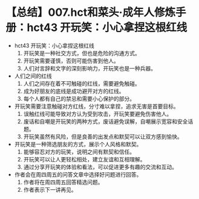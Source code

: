 # 【总结】007.hct和菜头·成年人修炼手册：hct43 开玩笑：小心拿捏这根红线

-   hct43 开玩笑：小心拿捏这根红线
    1.  开玩笑是一种社交方式，但也是危险的沟通方式。
    2.  开玩笑需要谨慎，否则可能伤害到他人。
    3.  人们对言辞和文字的深刻影响力，开玩笑也是一种兵器。
-   人们之间的红线
    1.  人们之间存在着不可触碰的红线，需要避免触碰。
    2.  成为好朋友的底线是成功避开对方的红线。
    3.  每个人都有自己的禁忌和需要小心保护的部分。
-   开玩笑需要注意触碰对方红线，分寸难以拿捏，追求无害是首要目标。
    1.  误触红线可能导致对方认为受到攻击，开玩笑要避免伤害他人。
    2.  废话和自嘲是开玩笑的两种方式，废话避免误解，自嘲展示宽容和安全话题。
    3.  开玩笑虽然有风险，但是良善的出发点和默契可以让双方感到愉快。
-   开玩笑是一种筛选朋友的方式，展示个人风格和默契。
    1.  能够容忍对方的玩笑，说明之间有默契和信任。
    2.  开玩笑可以让人更轻松相处，建立友谊和互相理解。
    3.  通过分享开玩笑的体验和看法，可以促进更多有趣的交流和互动。
-   作者会在周四周五的问答文章中选择好问题进行回答。
    1.  作者将在周四周五回答精选问题。
    2.  作者表示下一讲再见。